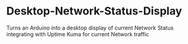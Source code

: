 # Desktop-Network-Status-Display
Turns an Arduino into a desktop display of current Network Status integrating with Uptime Kuma for current Network traffic
